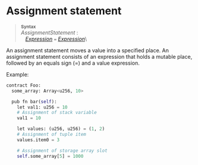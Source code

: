 # Assignment statement


> **<sup>Syntax</sup>**\
> _AssignmentStatement_ :\
> &nbsp;&nbsp; [_Expression_] `=` [_Expression_]\

An assignment statement moves a value into a specified place. An assignment statement consists of an expression that holds a mutable place, followed by an equals sign (=) and a value expression.

Example:

```python
contract Foo:
  some_array: Array<u256, 10>

  pub fn bar(self):
    let val1: u256 = 10
    # Assignment of stack variable
    val1 = 10

    let values: (u256, u256) = (1, 2)
    # Assignment of tuple item
    values.item0 = 3

    # Assignment of storage array slot
    self.some_array[5] = 1000
```

[_Expression_]: ../expressions/index.md
